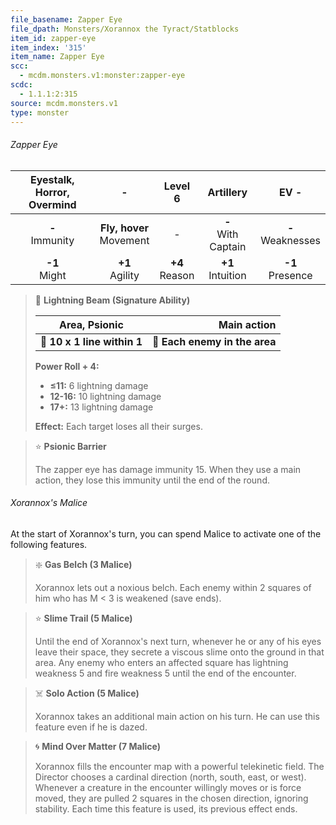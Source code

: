 ```yaml
---
file_basename: Zapper Eye
file_dpath: Monsters/Xorannox the Tyract/Statblocks
item_id: zapper-eye
item_index: '315'
item_name: Zapper Eye
scc:
  - mcdm.monsters.v1:monster:zapper-eye
scdc:
  - 1.1.1:2:315
source: mcdm.monsters.v1
type: monster
---
```


###### Zapper Eye

| Eyestalk, Horror, Overmind |              -               |      Level 6       |        Artillery        |         EV -          |
| :------------------------: | :--------------------------: | :----------------: | :---------------------: | :-------------------: |
|    **-**<br/> Immunity     | **Fly, hover**<br/> Movement |         -          | **-**<br/> With Captain | **-**<br/> Weaknesses |
|     **-1**<br/> Might      |     **+1**<br/> Agility      | **+4**<br/> Reason |  **+1**<br/> Intuition  | **-1**<br/> Presence  |

<!-- -->
> 🔳 **Lightning Beam (Signature Ability)**
>
> | **Area, Psionic**           |               **Main action** |
> | --------------------------- | ----------------------------: |
> | **📏 10 x 1 line within 1** | **🎯 Each enemy in the area** |
>
> **Power Roll + 4:**
>
> - **≤11:** 6 lightning damage
> - **12-16:** 10 lightning damage
> - **17+:** 13 lightning damage
>
> **Effect:** Each target loses all their surges.

<!-- -->
> ⭐️ **Psionic Barrier**
>
> The zapper eye has damage immunity 15. When they use a main action, they lose this immunity until the end of the round.

###### Xorannox's Malice

At the start of Xorannox's turn, you can spend Malice to activate one of the following features.

<!-- -->
> ❇️ **Gas Belch (3 Malice)**
>
> Xorannox lets out a noxious belch. Each enemy within 2 squares of him who has M < 3 is weakened (save ends).

<!-- -->
> ⭐️ **Slime Trail (5 Malice)**
>
> Until the end of Xorannox's next turn, whenever he or any of his eyes leave their space, they secrete a viscous slime onto the ground in that area. Any enemy who enters an affected square has lightning weakness 5 and fire weakness 5 until the end of the encounter.

<!-- -->
> ☠️ **Solo Action (5 Malice)**
>
> Xorannox takes an additional main action on his turn. He can use this feature even if he is dazed.

<!-- -->
> 🌀 **Mind Over Matter (7 Malice)**
>
> Xorannox fills the encounter map with a powerful telekinetic field. The Director chooses a cardinal direction (north, south, east, or west). Whenever a creature in the encounter willingly moves or is force moved, they are pulled 2 squares in the chosen direction, ignoring stability. Each time this feature is used, its previous effect ends.

